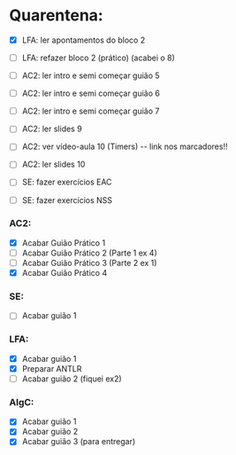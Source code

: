 # Quarentena:
- [x] LFA: ler apontamentos do bloco 2
- [ ] LFA: refazer bloco 2 (prático) (acabei o 8)
- [ ] AC2: ler intro e semi começar guião 5
- [ ] AC2: ler intro e semi começar guião 6
- [ ] AC2: ler intro e semi começar guião 7
- [ ] AC2: ler slides 9
- [ ] AC2: ver vídeo-aula 10 (Timers) -- link nos marcadores!!
- [ ] AC2: ler slides 10
- [ ] SE: fazer exercícios EAC
- [ ] SE: fazer exercícios NSS



### AC2:
- [x] Acabar Guião Prático 1
- [ ] Acabar Guião Prático 2 (Parte 1 ex 4)
- [ ] Acabar Guião Prático 3 (Parte 2 ex 1)
- [x] Acabar Guião Prático 4 

### SE:
- [ ] Acabar guião 1

### LFA:
- [x] Acabar guião 1
- [x] Preparar ANTLR
- [ ] Acabar guião 2 (fiquei ex2)

### AlgC: 
- [x] Acabar guião 1
- [x] Acabar guião 2
- [x] Acabar guião 3 (para entregar)
